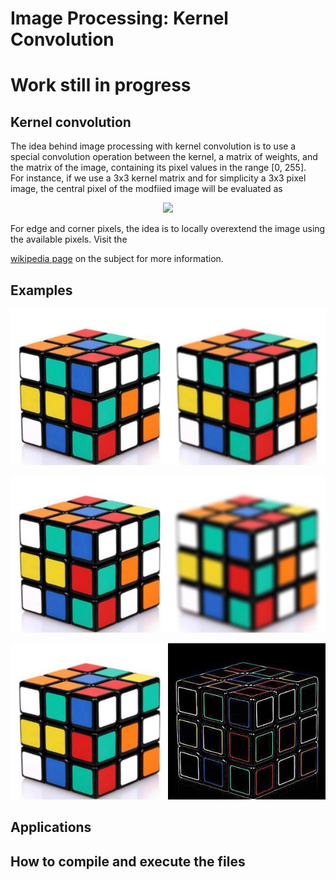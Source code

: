 # Image Processing: Kernel Convolution

# Work still in progress

## Kernel convolution
The idea behind image processing with kernel convolution is to use a special convolution operation between the kernel, a matrix of weights, and the matrix of the image, containing its pixel values in the range [0, 255].  
For instance, if we use a 3x3 kernel matrix and for simplicity a 3x3 pixel image, the central pixel of the modfiied image will be evaluated as
<p align="center">
 <img src="https://wikimedia.org/api/rest_v1/media/math/render/svg/570600fdeed436d98626278f22bf034ff5ab5162">
</p>
For edge and corner pixels, the idea is to locally overextend the image using the available pixels. Visit the

[wikipedia page](https://en.wikipedia.org/wiki/Kernel_(image_processing))
on the subject for more information.

## Examples

<p align="center">
  <img src="https://github.com/dario-marvin/ImageProcessing-KernelConvolution/blob/master/rubik_Blur.jpg">
</p>
<p align="center">
  <img src="https://github.com/dario-marvin/ImageProcessing-KernelConvolution/blob/master/rubik_Gaussian_blur.jpg">
</p>
<p align="center">
  <img src="https://github.com/dario-marvin/ImageProcessing-KernelConvolution/blob/master/rubik_Edge_detection.jpg">
</p>

## Applications

## How to compile and execute the files
